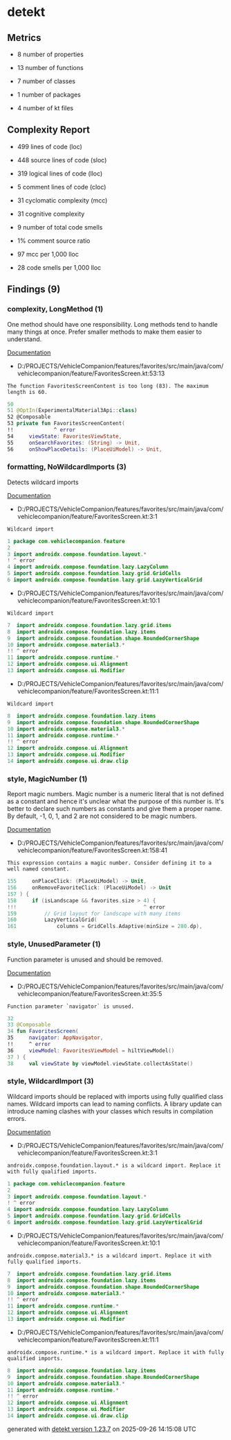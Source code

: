 # detekt

## Metrics

* 8 number of properties

* 13 number of functions

* 7 number of classes

* 1 number of packages

* 4 number of kt files

## Complexity Report

* 499 lines of code (loc)

* 448 source lines of code (sloc)

* 319 logical lines of code (lloc)

* 5 comment lines of code (cloc)

* 31 cyclomatic complexity (mcc)

* 31 cognitive complexity

* 9 number of total code smells

* 1% comment source ratio

* 97 mcc per 1,000 lloc

* 28 code smells per 1,000 lloc

## Findings (9)

### complexity, LongMethod (1)

One method should have one responsibility. Long methods tend to handle many things at once. Prefer smaller methods to make them easier to understand.

[Documentation](https://detekt.dev/docs/rules/complexity#longmethod)

* D:/PROJECTS/VehicleCompanion/features/favorites/src/main/java/com/vehiclecompanion/feature/FavoritesScreen.kt:53:13
```
The function FavoritesScreenContent is too long (83). The maximum length is 60.
```
```kotlin
50 
51 @OptIn(ExperimentalMaterial3Api::class)
52 @Composable
53 private fun FavoritesScreenContent(
!!             ^ error
54     viewState: FavoritesViewState,
55     onSearchFavorites: (String) -> Unit,
56     onShowPlaceDetails: (PlaceUiModel) -> Unit,

```

### formatting, NoWildcardImports (3)

Detects wildcard imports

[Documentation](https://detekt.dev/docs/rules/formatting#nowildcardimports)

* D:/PROJECTS/VehicleCompanion/features/favorites/src/main/java/com/vehiclecompanion/feature/FavoritesScreen.kt:3:1
```
Wildcard import
```
```kotlin
1 package com.vehiclecompanion.feature
2 
3 import androidx.compose.foundation.layout.*
! ^ error
4 import androidx.compose.foundation.lazy.LazyColumn
5 import androidx.compose.foundation.lazy.grid.GridCells
6 import androidx.compose.foundation.lazy.grid.LazyVerticalGrid

```

* D:/PROJECTS/VehicleCompanion/features/favorites/src/main/java/com/vehiclecompanion/feature/FavoritesScreen.kt:10:1
```
Wildcard import
```
```kotlin
7  import androidx.compose.foundation.lazy.grid.items
8  import androidx.compose.foundation.lazy.items
9  import androidx.compose.foundation.shape.RoundedCornerShape
10 import androidx.compose.material3.*
!! ^ error
11 import androidx.compose.runtime.*
12 import androidx.compose.ui.Alignment
13 import androidx.compose.ui.Modifier

```

* D:/PROJECTS/VehicleCompanion/features/favorites/src/main/java/com/vehiclecompanion/feature/FavoritesScreen.kt:11:1
```
Wildcard import
```
```kotlin
8  import androidx.compose.foundation.lazy.items
9  import androidx.compose.foundation.shape.RoundedCornerShape
10 import androidx.compose.material3.*
11 import androidx.compose.runtime.*
!! ^ error
12 import androidx.compose.ui.Alignment
13 import androidx.compose.ui.Modifier
14 import androidx.compose.ui.draw.clip

```

### style, MagicNumber (1)

Report magic numbers. Magic number is a numeric literal that is not defined as a constant and hence it's unclear what the purpose of this number is. It's better to declare such numbers as constants and give them a proper name. By default, -1, 0, 1, and 2 are not considered to be magic numbers.

[Documentation](https://detekt.dev/docs/rules/style#magicnumber)

* D:/PROJECTS/VehicleCompanion/features/favorites/src/main/java/com/vehiclecompanion/feature/FavoritesScreen.kt:158:41
```
This expression contains a magic number. Consider defining it to a well named constant.
```
```kotlin
155     onPlaceClick: (PlaceUiModel) -> Unit,
156     onRemoveFavoriteClick: (PlaceUiModel) -> Unit
157 ) {
158     if (isLandscape && favorites.size > 4) {
!!!                                         ^ error
159         // Grid layout for landscape with many items
160         LazyVerticalGrid(
161             columns = GridCells.Adaptive(minSize = 280.dp),

```

### style, UnusedParameter (1)

Function parameter is unused and should be removed.

[Documentation](https://detekt.dev/docs/rules/style#unusedparameter)

* D:/PROJECTS/VehicleCompanion/features/favorites/src/main/java/com/vehiclecompanion/feature/FavoritesScreen.kt:35:5
```
Function parameter `navigator` is unused.
```
```kotlin
32 
33 @Composable
34 fun FavoritesScreen(
35     navigator: AppNavigator,
!!     ^ error
36     viewModel: FavoritesViewModel = hiltViewModel()
37 ) {
38     val viewState by viewModel.viewState.collectAsState()

```

### style, WildcardImport (3)

Wildcard imports should be replaced with imports using fully qualified class names. Wildcard imports can lead to naming conflicts. A library update can introduce naming clashes with your classes which results in compilation errors.

[Documentation](https://detekt.dev/docs/rules/style#wildcardimport)

* D:/PROJECTS/VehicleCompanion/features/favorites/src/main/java/com/vehiclecompanion/feature/FavoritesScreen.kt:3:1
```
androidx.compose.foundation.layout.* is a wildcard import. Replace it with fully qualified imports.
```
```kotlin
1 package com.vehiclecompanion.feature
2 
3 import androidx.compose.foundation.layout.*
! ^ error
4 import androidx.compose.foundation.lazy.LazyColumn
5 import androidx.compose.foundation.lazy.grid.GridCells
6 import androidx.compose.foundation.lazy.grid.LazyVerticalGrid

```

* D:/PROJECTS/VehicleCompanion/features/favorites/src/main/java/com/vehiclecompanion/feature/FavoritesScreen.kt:10:1
```
androidx.compose.material3.* is a wildcard import. Replace it with fully qualified imports.
```
```kotlin
7  import androidx.compose.foundation.lazy.grid.items
8  import androidx.compose.foundation.lazy.items
9  import androidx.compose.foundation.shape.RoundedCornerShape
10 import androidx.compose.material3.*
!! ^ error
11 import androidx.compose.runtime.*
12 import androidx.compose.ui.Alignment
13 import androidx.compose.ui.Modifier

```

* D:/PROJECTS/VehicleCompanion/features/favorites/src/main/java/com/vehiclecompanion/feature/FavoritesScreen.kt:11:1
```
androidx.compose.runtime.* is a wildcard import. Replace it with fully qualified imports.
```
```kotlin
8  import androidx.compose.foundation.lazy.items
9  import androidx.compose.foundation.shape.RoundedCornerShape
10 import androidx.compose.material3.*
11 import androidx.compose.runtime.*
!! ^ error
12 import androidx.compose.ui.Alignment
13 import androidx.compose.ui.Modifier
14 import androidx.compose.ui.draw.clip

```

generated with [detekt version 1.23.7](https://detekt.dev/) on 2025-09-26 14:15:08 UTC
